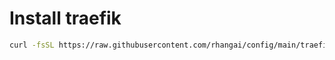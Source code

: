 # Install traefik

```sh
curl -fsSL https://raw.githubusercontent.com/rhangai/config/main/traefik/install.sh | bash
```
